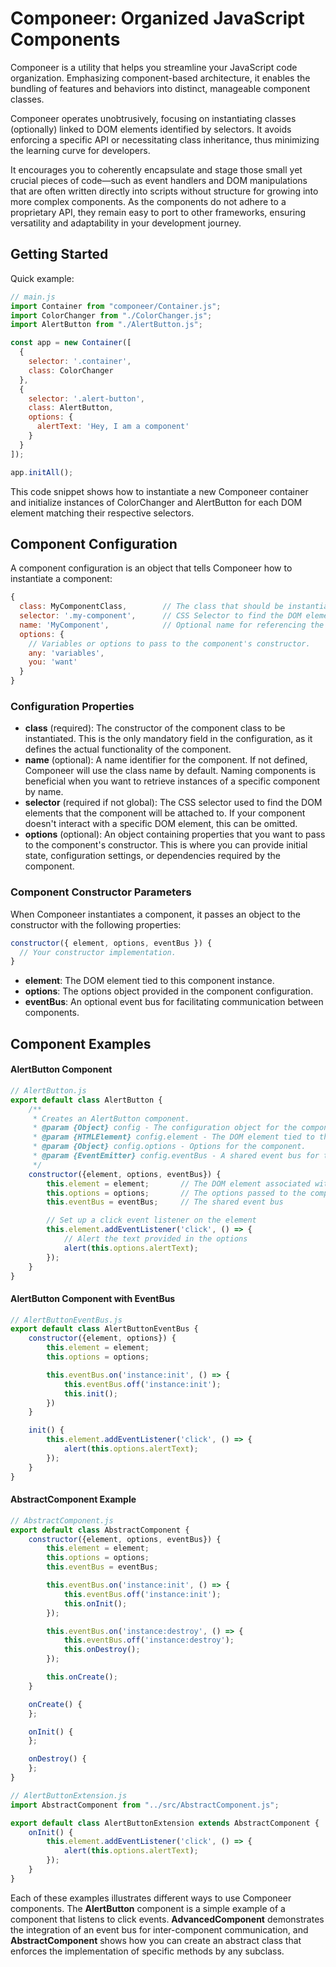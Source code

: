 # Componeer: Organized JavaScript Components

Componeer is a utility that helps you streamline your JavaScript code organization. Emphasizing component-based
architecture, it enables the bundling of features and behaviors into distinct, manageable component classes.

Componeer operates unobtrusively, focusing on instantiating classes (optionally) linked to DOM elements identified by
selectors. It avoids enforcing a specific API or necessitating class inheritance, thus minimizing the learning curve for
developers.

It encourages you to coherently encapsulate and stage those small yet crucial pieces of code—such as event handlers and
DOM manipulations that are often written directly into scripts without structure for growing into more complex
components. As the components do not adhere to a proprietary API, they remain easy to port to other frameworks, ensuring
versatility and adaptability in your development journey.

## Getting Started

Quick example:

```javascript
// main.js
import Container from "componeer/Container.js";
import ColorChanger from "./ColorChanger.js";
import AlertButton from "./AlertButton.js";

const app = new Container([
  {
    selector: '.container',
    class: ColorChanger
  },
  {
    selector: '.alert-button',
    class: AlertButton,
    options: {
      alertText: 'Hey, I am a component'
    }
  }
]);

app.initAll();
```

This code snippet shows how to instantiate a new Componeer container and initialize instances of ColorChanger and AlertButton for each DOM element matching their respective selectors.

## Component Configuration

A component configuration is an object that tells Componeer how to instantiate a component:

```javascript
{
  class: MyComponentClass,        // The class that should be instantiated (required).
  selector: '.my-component',      // CSS Selector to find the DOM element (optional).
  name: 'MyComponent',            // Optional name for referencing the component instance.
  options: {
    // Variables or options to pass to the component's constructor.
    any: 'variables',
    you: 'want'
  }
}
```

### Configuration Properties

- **class** (required): The constructor of the component class to be instantiated. This is the only mandatory field in the configuration, as it defines the actual functionality of the component.
- **name** (optional): A name identifier for the component. If not defined, Componeer will use the class name by default.
Naming components is beneficial when you want to retrieve instances of a specific component by name.
- **selector** (required if not global): The CSS selector used to find the DOM elements that the component will be attached
to. If your component doesn't interact with a specific DOM element, this can be omitted.
- **options** (optional): An object containing properties that you want to pass to the component's constructor. This is where
you can provide initial state, configuration settings, or dependencies required by the component.

### Component Constructor Parameters

When Componeer instantiates a component, it passes an object to the constructor with the following properties:

```javascript
constructor({ element, options, eventBus }) {
  // Your constructor implementation.
}
```

- **element**: The DOM element tied to this component instance.
- **options**: The options object provided in the component configuration.
- **eventBus**: An optional event bus for facilitating communication between components.

## Component Examples

#### AlertButton Component

```javascript
// AlertButton.js
export default class AlertButton {
	/**
	 * Creates an AlertButton component.
	 * @param {Object} config - The configuration object for the component.
	 * @param {HTMLElement} config.element - The DOM element tied to this component.
	 * @param {Object} config.options - Options for the component.
	 * @param {EventEmitter} config.eventBus - A shared event bus for the components.
	 */
	constructor({element, options, eventBus}) {
		this.element = element;       // The DOM element associated with this component
		this.options = options;       // The options passed to the component
		this.eventBus = eventBus;     // The shared event bus

		// Set up a click event listener on the element
		this.element.addEventListener('click', () => {
			// Alert the text provided in the options
			alert(this.options.alertText);
		});
	}
}
```

#### AlertButton Component with EventBus

```javascript
// AlertButtonEventBus.js
export default class AlertButtonEventBus {
	constructor({element, options}) {
		this.element = element;
		this.options = options;

		this.eventBus.on('instance:init', () => {
			this.eventBus.off('instance:init');
			this.init();
		})
	}

	init() {
		this.element.addEventListener('click', () => {
			alert(this.options.alertText);
		});
	}
}
```

#### AbstractComponent Example

```javascript
// AbstractComponent.js
export default class AbstractComponent {
	constructor({element, options, eventBus}) {
		this.element = element;
		this.options = options;
		this.eventBus = eventBus;

		this.eventBus.on('instance:init', () => {
			this.eventBus.off('instance:init');
			this.onInit();
		});

		this.eventBus.on('instance:destroy', () => {
			this.eventBus.off('instance:destroy');
			this.onDestroy();
		});

		this.onCreate();
	}

	onCreate() {
	};

	onInit() {
	};

	onDestroy() {
	};
}
```

```javascript
// AlertButtonExtension.js
import AbstractComponent from "../src/AbstractComponent.js";

export default class AlertButtonExtension extends AbstractComponent {
	onInit() {
		this.element.addEventListener('click', () => {
			alert(this.options.alertText);
		});
	}
}
```

Each of these examples illustrates different ways to use Componeer components. The **AlertButton** component is a simple
example of a component that listens to click events. **AdvancedComponent** demonstrates the integration of an event bus for
inter-component communication, and **AbstractComponent** shows how you can create an abstract class that enforces the
implementation of specific methods by any subclass.
